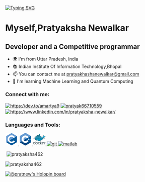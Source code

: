 [![Typing SVG](https://readme-typing-svg.demolab.com?font=Fira+Code&pause=1000&width=435&lines=Hi+👋+!+Great+to+have+you+here)](https://git.io/typing-svg)


Myself,Pratyaksha Newalkar
===============================

Developer and a Competitive programmar
--------------------------------------


 * 🌍 I'm from Uttar Pradesh, India
 * :books: Indian Institute Of Information Technology,Bhopal
 * 📫 You can contact me at [pratyakhashanewalkar@gmail.com](mailto:pratyakshanewalkar@gmail.com)
 * 🧠 I'm learning Machine Learning and Quantum Computing
 
<h3 align="left">Connect with me:</h3>
<p align="left">
<a href="https://dev.to/https://dev.to/amartya9" target="blank"><img align="center" src="https://raw.githubusercontent.com/rahuldkjain/github-profile-readme-generator/master/src/images/icons/Social/devto.svg" alt="https://dev.to/amartya9" height="30" width="40" /></a>
<a href="https://twitter.com/pratyak66710559" target="blank"><img align="center" src="https://raw.githubusercontent.com/rahuldkjain/github-profile-readme-generator/master/src/images/icons/Social/twitter.svg" alt="pratyak66710559" height="30" width="40" /></a>
<a href="https://www.linkedin.com/in/pratyaksha-newalkar"target="blank"><img align="center" src="https://raw.githubusercontent.com/rahuldkjain/github-profile-readme-generator/master/src/images/icons/Social/linked-in-alt.svg" alt="https://www.linkedin.com/in/pratyaksha-newalkar/" height="30" width="40" /></a>
</p>

<h3 align="left">Languages and Tools:</h3>
<p align="left"> <a href="https://www.cprogramming.com/" target="_blank" rel="noreferrer"> <img src="https://raw.githubusercontent.com/devicons/devicon/master/icons/c/c-original.svg" alt="c" width="40" height="40"/> </a> <a href="https://www.w3schools.com/cpp/" target="_blank" rel="noreferrer"> <img src="https://raw.githubusercontent.com/devicons/devicon/master/icons/cplusplus/cplusplus-original.svg" alt="cplusplus" width="40" height="40"/> </a> <a href="https://www.docker.com/" target="_blank" rel="noreferrer"> <img src="https://raw.githubusercontent.com/devicons/devicon/master/icons/docker/docker-original-wordmark.svg" alt="docker" width="40" height="40"/> </a> <a href="https://git-scm.com/" target="_blank" rel="noreferrer"> <img src="https://www.vectorlogo.zone/logos/git-scm/git-scm-icon.svg" alt="git" width="40" height="40"/> </a> <a href="https://www.mathworks.com/" target="_blank" rel="noreferrer"> <img src="https://upload.wikimedia.org/wikipedia/commons/2/21/Matlab_Logo.png" alt="matlab" width="40" height="40"/> </a> </p>

<p>&nbsp;<img align="center" src="https://github-readme-stats.vercel.app/api?username=pratyaksha462&show_icons=true&locale=en" alt="pratyaksha462" /></p>

<p><img align="center" src="https://github-readme-streak-stats.herokuapp.com/?user=pratyaksha462&" alt="pratyaksha462" /></p>

[![@pratnew's Holopin board](https://holopin.me/pratnew)](https://holopin.io/@pratnew)
